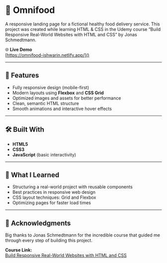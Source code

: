 # 🍴 Omnifood

A responsive landing page for a fictional healthy food delivery service. This project was created while learning HTML & CSS in the Udemy course “Build Responsive Real-World Websites with HTML and CSS” by Jonas Schmedtmann.

🌐 **Live Demo**  
[https://omnifood-ishwarin.netlify.app/]()

---

## 🚀 Features

- Fully responsive design (mobile-first)
- Modern layouts using **Flexbox** and **CSS Grid**
- Optimized images and assets for better performance
- Clean, semantic HTML structure
- Smooth animations and interactive hover effects

---

## 🛠️ Built With

- **HTML5**
- **CSS3**
- **JavaScript** (basic interactivity)

---

## 🎯 What I Learned

- Structuring a real-world project with reusable components
- Best practices in responsive web design
- CSS layout techniques: Grid and Flexbox
- Optimizing pages for faster load times

---

## 🙌 Acknowledgments

Big thanks to Jonas Schmedtmann for the incredible course that guided me through every step of building this project.

**Course Link:**  
[Build Responsive Real-World Websites with HTML and CSS](https://www.udemy.com/course/design-and-develop-a-killer-website-with-html5-and-css3/)
